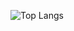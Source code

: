 
 ![Top Langs](https://github-readme-stats.vercel.app/api/top-langs/?username=bildiriciEthem&hide=javascript,css,scss,html&theme=tokyonight)
